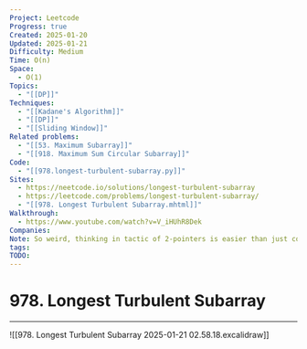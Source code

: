 ```yaml
---
Project: Leetcode
Progress: true
Created: 2025-01-20
Updated: 2025-01-21
Difficulty: Medium
Time: O(n)
Space:
  - O(1)
Topics:
  - "[[DP]]"
Techniques:
  - "[[Kadane's Algorithm]]"
  - "[[DP]]"
  - "[[Sliding Window]]"
Related problems:
  - "[[53. Maximum Subarray]]"
  - "[[918. Maximum Sum Circular Subarray]]"
Code:
  - "[[978.longest-turbulent-subarray.py]]"
Sites:
  - https://neetcode.io/solutions/longest-turbulent-subarray
  - https://leetcode.com/problems/longest-turbulent-subarray/
  - "[[978. Longest Turbulent Subarray.mhtml]]"
Walkthrough:
  - https://www.youtube.com/watch?v=V_iHUhR8Dek
Companies: 
Note: So weird, thinking in tactic of 2-pointers is easier than just counting like 53. Maximum Subarray and 918.Maximum Sum Circular Subarray. I listened to Neetcode and wrote the code. Surprisingly we wrote kinda same thing but I will use mine. I like for more than while.
tags: 
TODO: 
---
```

# 978. Longest Turbulent Subarray
---
![[978. Longest Turbulent Subarray 2025-01-21 02.58.18.excalidraw]]